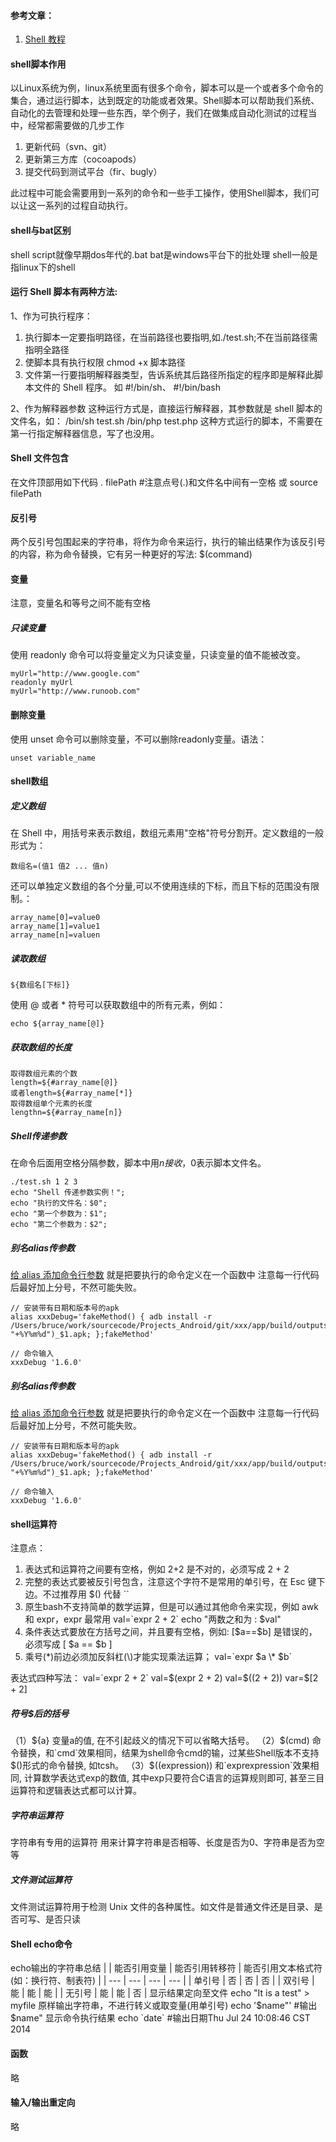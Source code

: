 #### 参考文章：
1. [Shell 教程](http://www.runoob.com/linux/linux-shell.html)

#### shell脚本作用
以Linux系统为例，linux系统里面有很多个命令，脚本可以是一个或者多个命令的集合，通过运行脚本，达到既定的功能或者效果。Shell脚本可以帮助我们系统、自动化的去管理和处理一些东西，举个例子，我们在做集成自动化测试的过程当中，经常都需要做的几步工作
1. 更新代码（svn、git）
2. 更新第三方库（cocoapods）
3. 提交代码到测试平台（fir、bugly）

此过程中可能会需要用到一系列的命令和一些手工操作，使用Shell脚本，我们可以让这一系列的过程自动执行。

#### shell与bat区别
shell script就像早期dos年代的.bat
bat是windows平台下的批处理
shell一般是指linux下的shell

#### 运行 Shell 脚本有两种方法:
1、作为可执行程序：
1. 执行脚本一定要指明路径，在当前路径也要指明,如./test.sh;不在当前路径需指明全路径
2. 使脚本具有执行权限 chmod +x 脚本路径
3. 文件第一行要指明解释器类型，告诉系统其后路径所指定的程序即是解释此脚本文件的 Shell 程序。
如 #!/bin/sh、 #!/bin/bash

2、作为解释器参数
这种运行方式是，直接运行解释器，其参数就是 shell 脚本的文件名，如：
/bin/sh test.sh
/bin/php test.php
这种方式运行的脚本，不需要在第一行指定解释器信息，写了也没用。

#### Shell 文件包含
在文件顶部用如下代码
. filePath   #注意点号(.)和文件名中间有一空格
或
source filePath

#### 反引号
两个反引号包围起来的字符串，将作为命令来运行，执行的输出结果作为该反引号的内容，称为命令替换，它有另一种更好的写法: $(command)

#### 变量
注意，变量名和等号之间不能有空格
##### 只读变量
使用 readonly 命令可以将变量定义为只读变量，只读变量的值不能被改变。
```
myUrl="http://www.google.com"
readonly myUrl
myUrl="http://www.runoob.com"
```   

#### 删除变量
使用 unset 命令可以删除变量，不可以删除readonly变量。语法：
```
unset variable_name
```

#### shell数组
##### 定义数组
在 Shell 中，用括号来表示数组，数组元素用"空格"符号分割开。定义数组的一般形式为：
```
数组名=(值1 值2 ... 值n)
```
还可以单独定义数组的各个分量,可以不使用连续的下标，而且下标的范围没有限制。：
```
array_name[0]=value0
array_name[1]=value1
array_name[n]=valuen
```
##### 读取数组
```
${数组名[下标]}
```
使用 @ 或者 * 符号可以获取数组中的所有元素，例如：
```
echo ${array_name[@]}
```
##### 获取数组的长度
```
取得数组元素的个数  
length=${#array_name[@]}
或者length=${#array_name[*]}
取得数组单个元素的长度
lengthn=${#array_name[n]}
```

##### Shell传递参数
在命令后面用空格分隔参数，脚本中用$n接收，$0表示脚本文件名。    
```
./test.sh 1 2 3
echo "Shell 传递参数实例！";
echo "执行的文件名：$0";
echo "第一个参数为：$1";
echo "第二个参数为：$2";
```
##### 别名alias传参数
[给 alias 添加命令行参数](http://toy.linuxtoy.org/2012/03/20/pass-command-line-argument-to-alias.html)
就是把要执行的命令定义在一个函数中
注意每一行代码后最好加上分号，不然可能失败。
```
// 安装带有日期和版本号的apk
alias xxxDebug='fakeMethod() { adb install -r /Users/bruce/work/sourcecode/Projects_Android/git/xxx/app/build/outputs/apk/pc/debug/com.xxx._pc_$(date "+%Y%m%d")_$1.apk; };fakeMethod'

// 命令输入
xxxDebug '1.6.0'
```

##### 别名alias传参数
[给 alias 添加命令行参数](http://toy.linuxtoy.org/2012/03/20/pass-command-line-argument-to-alias.html)
就是把要执行的命令定义在一个函数中
注意每一行代码后最好加上分号，不然可能失败。
```
// 安装带有日期和版本号的apk
alias xxxDebug='fakeMethod() { adb install -r /Users/bruce/work/sourcecode/Projects_Android/git/xxx/app/build/outputs/apk/pc/debug/com.xxx._pc_$(date "+%Y%m%d")_$1.apk; };fakeMethod'

// 命令输入
xxxDebug '1.6.0'
```

#### shell运算符
注意点：

1. 表达式和运算符之间要有空格，例如 2+2 是不对的，必须写成 2 + 2
2. 完整的表达式要被反引号包含，注意这个字符不是常用的单引号，在 Esc 键下边。不过推荐用 \$() 代替 \`\`
3. 原生bash不支持简单的数学运算，但是可以通过其他命令来实现，例如 awk 和 expr，expr 最常用
   val=\`expr 2 + 2\`
   echo "两数之和为 : $val"
4. 条件表达式要放在方括号之间，并且要有空格，例如: [\$a==\$b] 是错误的，必须写成 [ \$a == \$b ]
5. 乘号(\*)前边必须加反斜杠(\\)才能实现乘法运算；
   val=\`expr $a \\\* $b\`

表达式四种写法：
val=\`expr 2 + 2\`
val=\$(expr 2 + 2)
val=\$((2 + 2))
var=\$[2 + 2]
##### 符号$后的括号
（1）\${a} 变量a的值, 在不引起歧义的情况下可以省略大括号。
（2）\$(cmd) 命令替换，和\`cmd\`效果相同，结果为shell命令cmd的输，过某些Shell版本不支持\$()形式的命令替换, 如tcsh。
（3）\$((expression)) 和\`exprexpression\`效果相同, 计算数学表达式exp的数值, 其中exp只要符合C语言的运算规则即可, 甚至三目运算符和逻辑表达式都可以计算。
   
##### 字符串运算符
字符串有专用的运算符 用来计算字符串是否相等、长度是否为0、字符串是否为空等

##### 文件测试运算符
文件测试运算符用于检测 Unix 文件的各种属性。如文件是普通文件还是目录、是否可写、是否只读

#### Shell echo命令
echo输出的字符串总结
|  | 能否引用变量 | 能否引用转移符 | 能否引用文本格式符(如：换行符、制表符) |
| --- | --- | --- | --- |
| 单引号 | 否 | 否 | 否 |
| 双引号 | 能 | 能 | 能 |
| 无引号 | 能 | 能 | 否 |
显示结果定向至文件
echo "It is a test" > myfile
原样输出字符串，不进行转义或取变量(用单引号)
echo '$name\"'    \#输出\$name\"
显示命令执行结果
echo \`date\`   \#输出日期Thu Jul 24 10:08:46 CST 2014

#### 函数
略
#### 输入/输出重定向
略
